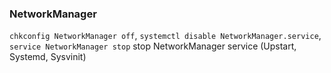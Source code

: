 ### NetworkManager

`chkconfig NetworkManager off`, `systemctl disable NetworkManager.service`, `service NetworkManager stop` stop NetworkManager service (Upstart, Systemd, Sysvinit)
